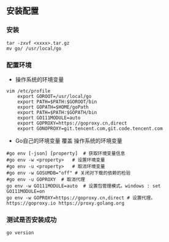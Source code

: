 ##  安装配置
###   安装
```shell
tar -zxvf <xxxx>.tar.gz
mv go/ /usr/local/go
```


###   配置环境
* 操作系统的环境变量
```shell
vim /etc/profile
	export GOROOT=/usr/local/go
	export PATH=$PATH:$GOROOT/bin
	export GOPATH=$HOME/goPath
	export PATH=$PATH:$GOPATH/bin
	export GO111MODULE=auto
	export GOPROXY=https://goproxy.cn,direct
	export GONOPROXY=git.tencent.com,git.code.tencent.com
```

* Go自己的环境变量
覆盖 操作系统的环境变量
```shell
#go env [-json] [property] 	# 获取环境变量信息
#go env -w <property> 	# 设置环境变量
#go env -u <property> 	# 取消环境变量
#go env -w GOSUMDB="off" # 关闭对下载的依赖的检验
#go env -u GOPROXY 	# 取消代理
go env -w GO111MODULE=auto 	# 设置包管理模式。windows : set GO111MODULE=on
go env -w GOPROXY=https://goproxy.cn,direct # 设置代理。https://goproxy.io https://proxy.golang.org
```


###   测试是否安装成功
```shell
go version
```

